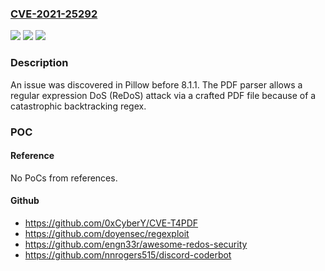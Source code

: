 ### [CVE-2021-25292](https://cve.mitre.org/cgi-bin/cvename.cgi?name=CVE-2021-25292)
![](https://img.shields.io/static/v1?label=Product&message=n%2Fa&color=blue)
![](https://img.shields.io/static/v1?label=Version&message=n%2Fa&color=blue)
![](https://img.shields.io/static/v1?label=Vulnerability&message=n%2Fa&color=brighgreen)

### Description

An issue was discovered in Pillow before 8.1.1. The PDF parser allows a regular expression DoS (ReDoS) attack via a crafted PDF file because of a catastrophic backtracking regex.

### POC

#### Reference
No PoCs from references.

#### Github
- https://github.com/0xCyberY/CVE-T4PDF
- https://github.com/doyensec/regexploit
- https://github.com/engn33r/awesome-redos-security
- https://github.com/nnrogers515/discord-coderbot

